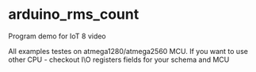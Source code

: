 # arduino_rms_count
Program demo for IoT 8 video

All examples testes on atmega1280/atmega2560 MCU. If you want to use other CPU - checkout I\O registers fields for your schema and MCU
